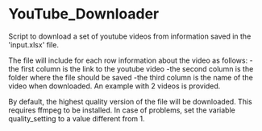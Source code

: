 # YouTube_Downloader
Script to download a set of youtube videos from information saved in the 'input.xlsx' file.

The file will include for each row information about the video as follows:
-the first column is the link to the youtube video
-the second column is the folder where the file should be saved
-the third column is the name of the video when downloaded.
An example with 2 videos is provided.

By default, the highest quality version of the file will be downloaded. This requires ffmpeg to be installed.
In case of problems, set the variable quality_setting to a value different from 1.

